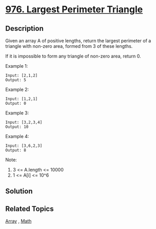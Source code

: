# [976. Largest Perimeter Triangle](https://leetcode.com/problems/largest-perimeter-triangle)

## Description

Given an array A of positive lengths, return the largest perimeter of a triangle with non-zero area, formed from 3 of these lengths.

If it is impossible to form any triangle of non-zero area, return 0.


Example 1:

```
Input: [2,1,2]
Output: 5
```

Example 2:

```
Input: [1,2,1]
Output: 0
```

Example 3:

```
Input: [3,2,3,4]
Output: 10
```

Example 4:

```
Input: [3,6,2,3]
Output: 8
```

Note:

1. 3 <= A.length <= 10000
2. 1 <= A[i] <= 10^6

## Solution

## Related Topics

[Array](https://leetcode.com/tag/array/) , [Math](https://leetcode.com/tag/math/) 
